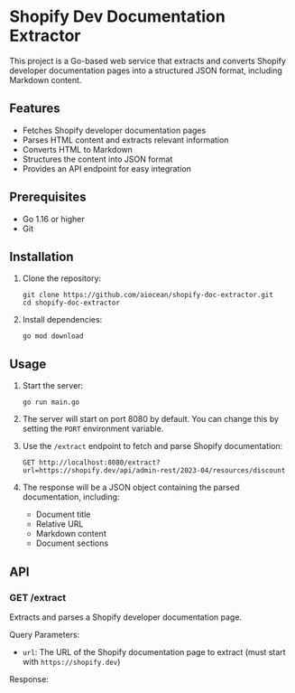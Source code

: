 # Shopify Dev Documentation Extractor

This project is a Go-based web service that extracts and converts Shopify developer documentation pages into a structured JSON format, including Markdown content.

## Features

- Fetches Shopify developer documentation pages
- Parses HTML content and extracts relevant information
- Converts HTML to Markdown
- Structures the content into JSON format
- Provides an API endpoint for easy integration

## Prerequisites

- Go 1.16 or higher
- Git

## Installation

1. Clone the repository:

   ```
   git clone https://github.com/aiocean/shopify-doc-extractor.git
   cd shopify-doc-extractor
   ```

2. Install dependencies:
   ```
   go mod download
   ```

## Usage

1. Start the server:

   ```
   go run main.go
   ```

2. The server will start on port 8080 by default. You can change this by setting the `PORT` environment variable.

3. Use the `/extract` endpoint to fetch and parse Shopify documentation:

   ```
   GET http://localhost:8080/extract?url=https://shopify.dev/api/admin-rest/2023-04/resources/discount
   ```

4. The response will be a JSON object containing the parsed documentation, including:
   - Document title
   - Relative URL
   - Markdown content
   - Document sections

## API

### GET /extract

Extracts and parses a Shopify developer documentation page.

Query Parameters:

- `url`: The URL of the Shopify documentation page to extract (must start with `https://shopify.dev`)

Response:

